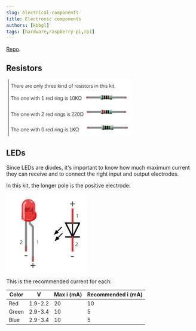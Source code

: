 ```yaml
---
slug: electrical-components
title: Electronic components
authors: [kbbgl]
tags: [hardware,raspberry-pi,rpi]
---
```


[Repo](https://github.com/Freenove/Freenove_Ultimate_Starter_Kit_for_Raspberry_Pi).

## Resistors

![resistors](./images/resistors.png)

## LEDs

Since LEDs are diodes, it's important to know how much maximum current they can receive and to connect the right input and output electrodes.

In this kit, the longer pole is the positive electrode:

![leds](./images/leds.png)

This is the recommended current for each:

| Color | V       | Max i (mA) | Recommended i (mA) |
|-------|---------|------------|--------------------|
| Red   | 1.9-2.2 | 20         | 10                 |
| Green | 2.9-3.4 | 10         | 5                  |
| Blue  | 2.9-3.4 | 10         | 5                  |